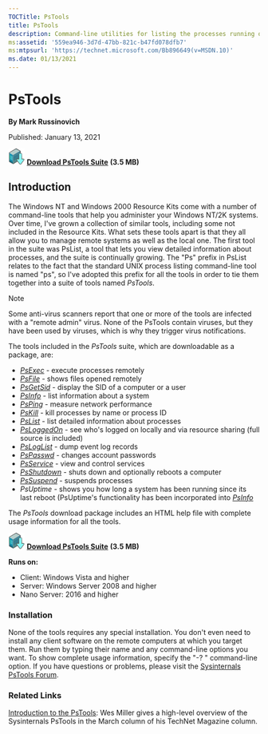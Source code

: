 ```yaml
--- 
TOCTitle: PsTools
title: PsTools
description: Command-line utilities for listing the processes running on local or remote computers, running processes, rebooting computers, and more.
ms:assetid: '559ea946-3d7d-47bb-821c-b47fd078dfb7'
ms:mtpsurl: 'https://technet.microsoft.com/Bb896649(v=MSDN.10)'
ms.date: 01/13/2021
---
```


# PsTools

**By Mark Russinovich**

Published: January 13, 2021

[![Download](media/shared/Download_sm.png)](https://download.sysinternals.com/files/PSTools.zip) [**Download PsTools Suite**](https://download.sysinternals.com/files/PSTools.zip) **(3.5 MB)**

## Introduction

The Windows NT and Windows 2000 Resource Kits come with a number of
command-line tools that help you administer your Windows NT/2K systems.
Over time, I've grown a collection of similar tools, including some not
included in the Resource Kits. What sets these tools apart is that they
all allow you to manage remote systems as well as the local one. The
first tool in the suite was PsList, a tool that lets you view detailed
information about processes, and the suite is continually growing. The
"Ps" prefix in PsList relates to the fact that the standard UNIX process
listing command-line tool is named "ps", so I've adopted this prefix for
all the tools in order to tie them together into a suite of tools named
*PsTools*.

> [!NOTE]
> Some anti-virus scanners report that one or more of the tools are infected with a "remote admin" virus. None of the PsTools contain viruses, but they have been used by viruses, which is why they trigger virus notifications.

The tools included in the *PsTools* suite, which are downloadable as a
package, are:

- [*PsExec*](psexec.md) -
    execute processes remotely
- [*PsFile*](psfile.md) -
    shows files opened remotely
- [*PsGetSid*](psgetsid.md) -
    display the SID of a computer or a user
- [*PsInfo*](psinfo.md) -
    list information about a system
- [*PsPing*](psping.md) -
    measure network performance
- [*PsKill*](pskill.md) -
    kill processes by name or process ID
- [*PsList*](pslist.md) -
    list detailed information about processes
- [*PsLoggedOn*](psloggedon.md) -
    see who's logged on locally and via resource sharing (full source is
    included)
- [*PsLogList*](psloglist.md) -
    dump event log records
- [*PsPasswd*](pspasswd.md) -
    changes account passwords
- [*PsService*](psservice.md) -
    view and control services
- [*PsShutdown*](psshutdown.md) -
    shuts down and optionally reboots a computer
- [*PsSuspend*](pssuspend.md) -
    suspends processes
- *PsUptime* - shows you how long a system has been running since its
    last reboot (PsUptime's functionality has been incorporated into
    [*PsInfo*](psinfo.md)

The *PsTools* download package includes an HTML help file with complete
usage information for all the tools.

[![Download](media/shared/Download_sm.png)](https://download.sysinternals.com/files/PSTools.zip) [**Download PsTools Suite**](https://download.sysinternals.com/files/PSTools.zip) **(3.5 MB)**

**Runs on:**

- Client: Windows Vista and higher
- Server: Windows Server 2008 and higher
- Nano Server: 2016 and higher

### Installation

None of the tools requires any special installation. You don't even need to install any client software on the remote computers at which you target them. Run them by typing their name and any command-line options you want. To show complete usage information, specify the "-? " command-line option.
If you have questions or problems, please visit the [Sysinternals PsTools Forum](https://forum.sysinternals.com/forum_topics.asp?FID=8).

### Related Links

[Introduction to the PsTools](https://technet.microsoft.com/library/2007.03.desktopfiles.aspx): Wes Miller gives a high-level overview of the Sysinternals PsTools in the March column of his TechNet Magazine column.
